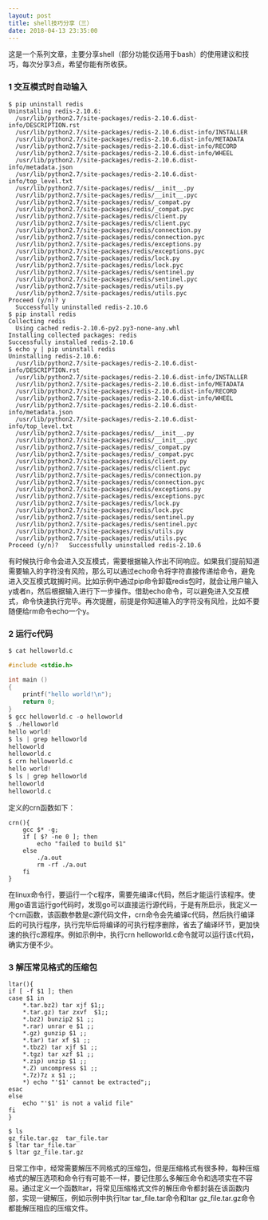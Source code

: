```yaml
---
layout: post
title: shell技巧分享（三）
date: 2018-04-13 23:35:00
---
```


这是一个系列文章，主要分享shell（部分功能仅适用于bash）的使用建议和技巧，每次分享3点，希望你能有所收获。

### 1 交互模式时自动输入

```
$ pip uninstall redis
Uninstalling redis-2.10.6:
  /usr/lib/python2.7/site-packages/redis-2.10.6.dist-info/DESCRIPTION.rst
  /usr/lib/python2.7/site-packages/redis-2.10.6.dist-info/INSTALLER
  /usr/lib/python2.7/site-packages/redis-2.10.6.dist-info/METADATA
  /usr/lib/python2.7/site-packages/redis-2.10.6.dist-info/RECORD
  /usr/lib/python2.7/site-packages/redis-2.10.6.dist-info/WHEEL
  /usr/lib/python2.7/site-packages/redis-2.10.6.dist-info/metadata.json
  /usr/lib/python2.7/site-packages/redis-2.10.6.dist-info/top_level.txt
  /usr/lib/python2.7/site-packages/redis/__init__.py
  /usr/lib/python2.7/site-packages/redis/__init__.pyc
  /usr/lib/python2.7/site-packages/redis/_compat.py
  /usr/lib/python2.7/site-packages/redis/_compat.pyc
  /usr/lib/python2.7/site-packages/redis/client.py
  /usr/lib/python2.7/site-packages/redis/client.pyc
  /usr/lib/python2.7/site-packages/redis/connection.py
  /usr/lib/python2.7/site-packages/redis/connection.pyc
  /usr/lib/python2.7/site-packages/redis/exceptions.py
  /usr/lib/python2.7/site-packages/redis/exceptions.pyc
  /usr/lib/python2.7/site-packages/redis/lock.py
  /usr/lib/python2.7/site-packages/redis/lock.pyc
  /usr/lib/python2.7/site-packages/redis/sentinel.py
  /usr/lib/python2.7/site-packages/redis/sentinel.pyc
  /usr/lib/python2.7/site-packages/redis/utils.py
  /usr/lib/python2.7/site-packages/redis/utils.pyc
Proceed (y/n)? y
  Successfully uninstalled redis-2.10.6
$ pip install redis
Collecting redis
  Using cached redis-2.10.6-py2.py3-none-any.whl
Installing collected packages: redis
Successfully installed redis-2.10.6
$ echo y | pip uninstall redis
Uninstalling redis-2.10.6:
  /usr/lib/python2.7/site-packages/redis-2.10.6.dist-info/DESCRIPTION.rst
  /usr/lib/python2.7/site-packages/redis-2.10.6.dist-info/INSTALLER
  /usr/lib/python2.7/site-packages/redis-2.10.6.dist-info/METADATA
  /usr/lib/python2.7/site-packages/redis-2.10.6.dist-info/RECORD
  /usr/lib/python2.7/site-packages/redis-2.10.6.dist-info/WHEEL
  /usr/lib/python2.7/site-packages/redis-2.10.6.dist-info/metadata.json
  /usr/lib/python2.7/site-packages/redis-2.10.6.dist-info/top_level.txt
  /usr/lib/python2.7/site-packages/redis/__init__.py
  /usr/lib/python2.7/site-packages/redis/__init__.pyc
  /usr/lib/python2.7/site-packages/redis/_compat.py
  /usr/lib/python2.7/site-packages/redis/_compat.pyc
  /usr/lib/python2.7/site-packages/redis/client.py
  /usr/lib/python2.7/site-packages/redis/client.pyc
  /usr/lib/python2.7/site-packages/redis/connection.py
  /usr/lib/python2.7/site-packages/redis/connection.pyc
  /usr/lib/python2.7/site-packages/redis/exceptions.py
  /usr/lib/python2.7/site-packages/redis/exceptions.pyc
  /usr/lib/python2.7/site-packages/redis/lock.py
  /usr/lib/python2.7/site-packages/redis/lock.pyc
  /usr/lib/python2.7/site-packages/redis/sentinel.py
  /usr/lib/python2.7/site-packages/redis/sentinel.pyc
  /usr/lib/python2.7/site-packages/redis/utils.py
  /usr/lib/python2.7/site-packages/redis/utils.pyc
Proceed (y/n)?   Successfully uninstalled redis-2.10.6
```

有时候执行命令会进入交互模式，需要根据输入作出不同响应。如果我们提前知道需要输入的字符没有风险，那么可以通过echo命令将字符直接传递给命令，避免进入交互模式耽搁时间。比如示例中通过pip命令卸载redis包时，就会让用户输入y或者n，然后根据输入进行下一步操作。借助echo命令，可以避免进入交互模式，命令快速执行完毕。再次提醒，前提是你知道输入的字符没有风险，比如不要随便给rm命令echo一个y。

### 2 运行c代码

```c
$ cat helloworld.c

#include <stdio.h>

int main ()
{
    printf("hello world!\n");
    return 0;
}
$ gcc helloworld.c -o helloworld
$ ./helloworld
hello world!
$ ls | grep helloworld
helloworld
helloworld.c
$ crn helloworld.c
hello world!
$ ls | grep helloworld
helloworld
helloworld.c
```

定义的crn函数如下：

```
crn(){
    gcc $* -g;
    if [ $? -ne 0 ]; then
        echo "failed to build $1"
    else
        ./a.out
        rm -rf ./a.out
    fi
}
```

在linux命令行，要运行一个c程序，需要先编译c代码，然后才能运行该程序。使用go语言运行go代码时，发现go可以直接运行源代码，于是有所启示，我定义一个crn函数，该函数参数是c源代码文件，crn命令会先编译c代码，然后执行编译后的可执行程序，执行完毕后将编译的可执行程序删除，省去了编译环节，更加快速的执行c源程序。例如示例中，执行crn helloworld.c命令就可以运行该c代码，确实方便不少。

### 3 解压常见格式的压缩包

```
ltar(){
if [ -f $1 ]; then
case $1 in
    *.tar.bz2) tar xjf $1;;
    *.tar.gz) tar zxvf  $1;;
    *.bz2) bunzip2 $1 ;;
    *.rar) unrar e $1 ;;
    *.gz) gunzip $1 ;;
    *.tar) tar xf $1 ;;
    *.tbz2) tar xjf $1 ;;
    *.tgz) tar xzf $1 ;;
    *.zip) unzip $1 ;;
    *.Z) uncompress $1 ;;
    *.7z)7z x $1 ;;
    *) echo "'$1' cannot be extracted";;
esac
else
    echo "'$1' is not a valid file"
fi
}
```

```
$ ls
gz_file.tar.gz  tar_file.tar
$ ltar tar_file.tar
$ ltar gz_file.tar.gz
```

日常工作中，经常需要解压不同格式的压缩包，但是压缩格式有很多种，每种压缩格式的解压选项和命令行有可能不一样，要记住那么多解压命令和选项实在不容易。通过定义一个函数ltar，将常见压缩格式文件的解压命令都封装在该函数内部，实现一键解压，例如示例中执行ltar tar_file.tar命令和ltar gz_file.tar.gz命令都能解压相应的压缩文件。

